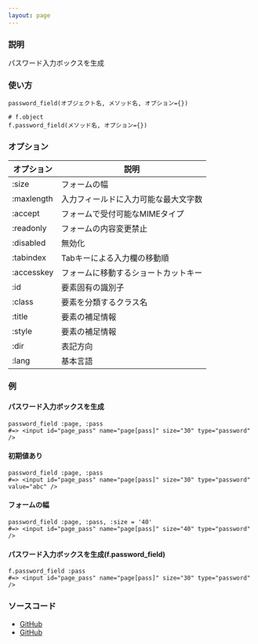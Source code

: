```yaml
---
layout: page
---
```


### 説明

パスワード入力ボックスを生成

### 使い方

    password_field(オブジェクト名, メソッド名, オプション={})

    # f.object
    f.password_field(メソッド名, オプション={})

### オプション

| オプション | 説明                                 |
| ---------- | ------------------------------------ |
| :size      | フォームの幅                         |
| :maxlength | 入力フィールドに入力可能な最大文字数 |
| :accept    | フォームで受付可能なMIMEタイプ       |
| :readonly  | フォームの内容変更禁止               |
| :disabled  | 無効化                               |
| :tabindex  | Tabキーによる入力欄の移動順          |
| :accesskey | フォームに移動するショートカットキー |
| :id        | 要素固有の識別子                     |
| :class     | 要素を分類するクラス名               |
| :title     | 要素の補足情報                       |
| :style     | 要素の補足情報                       |
| :dir       | 表記方向                             |
| :lang      | 基本言語                             |

### 例

#### パスワード入力ボックスを生成

    password_field :page, :pass
    #=> <input id="page_pass" name="page[pass]" size="30" type="password" />

#### 初期値あり

    password_field :page, :pass
    #=> <input id="page_pass" name="page[pass]" size="30" type="password" value="abc" />

#### フォームの幅

    password_field :page, :pass, :size = '40'
    #=> <input id="page_pass" name="page[pass]" size="40" type="password" />

#### パスワード入力ボックスを生成(f.password_field)

    f.password_field :pass
    #=> <input id="page_pass" name="page[pass]" size="30" type="password" />

### ソースコード

- [GitHub](https://github.com/rails/rails/blob/984c3ef2775781d47efa9f541ce570daa2434a80/actionview/lib/action_view/helpers/form_helper.rb#L1186)
- [GitHub](https://github.com/rails/rails/blob/984c3ef2775781d47efa9f541ce570daa2434a80/actionview/lib/action_view/helpers/form_helper.rb#L1792)
